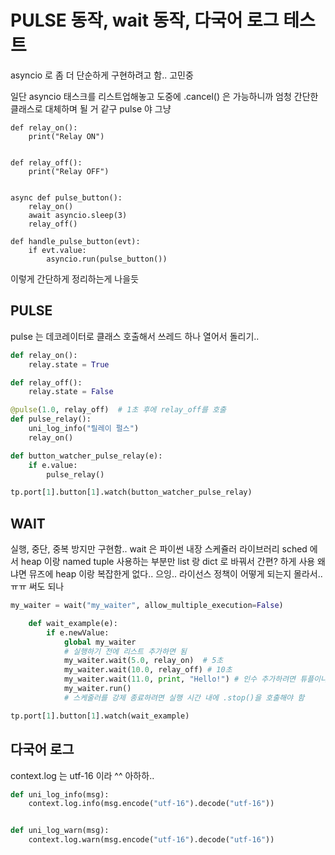 # PULSE 동작, wait 동작, 다국어 로그 테스트

asyncio 로 좀 더 단순하게 구현하려고 함.. 고민중


일단 asyncio 태스크를 리스트업해놓고
도중에 .cancel() 은 가능하니까
엄청 간단한 클래스로 대체하며 될 거 같구
pulse 야 그냥

```
def relay_on():
    print("Relay ON")


def relay_off():
    print("Relay OFF")


async def pulse_button():
    relay_on()
    await asyncio.sleep(3)
    relay_off()

def handle_pulse_button(evt):
    if evt.value: 
        asyncio.run(pulse_button())

```
이렇게 간단하게 정리하는게 나을듯



## PULSE
pulse 는 데코레이터로 클래스 호출해서 쓰레드 하나 열어서 돌리기..

```python
def relay_on():
    relay.state = True

def relay_off():
    relay.state = False

@pulse(1.0, relay_off)  # 1초 후에 relay_off를 호출
def pulse_relay():
    uni_log_info("릴레이 펄스")
    relay_on()

def button_watcher_pulse_relay(e):
    if e.value:
        pulse_relay()

tp.port[1].button[1].watch(button_watcher_pulse_relay)


```


## WAIT
실행, 중단, 중복 방지만 구현함..
wait 은 파이썬 내장 스케쥴러 라이브러리 sched 에서 heap 이랑 named tuple 사용하는 부분만
list 랑 dict 로 바꿔서 간편? 하게 사용
왜냐면 뮤즈에 heap 이랑 복잡한게 없다.. 으잉..
라이선스 정책이 어떻게 되는지 몰라서.. ㅠㅠ 써도 되나

```python
my_waiter = wait("my_waiter", allow_multiple_execution=False)

    def wait_example(e):
        if e.newValue:
            global my_waiter
            # 실행하기 전에 리스트 추가하면 됨
            my_waiter.wait(5.0, relay_on)  # 5초
            my_waiter.wait(10.0, relay_off) # 10초
            my_waiter.wait(11.0, print, "Hello!") # 인수 추가하려면 튜플이나 딕셔너리 뒤에 넣으면 됨 args=() kwargs={}
            my_waiter.run()
            # 스케줄러를 강제 종료하려면 실행 시간 내에 .stop()을 호출해야 함

tp.port[1].button[1].watch(wait_example)

```


## 다국어 로그
context.log 는 utf-16 이라 ^^ 아하하.. 

```python
def uni_log_info(msg):
    context.log.info(msg.encode("utf-16").decode("utf-16"))


def uni_log_warn(msg):
    context.log.warn(msg.encode("utf-16").decode("utf-16"))
```


